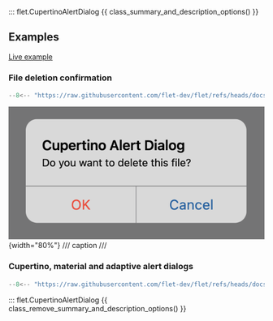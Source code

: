 ::: flet.CupertinoAlertDialog
{{ class_summary_and_description_options() }}

## Examples

[Live example](https://flet-controls-gallery.fly.dev/dialogs/cupertinoalertdialog)

### File deletion confirmation

```python
--8<-- "https://raw.githubusercontent.com/flet-dev/flet/refs/heads/docs/sdk/python/examples/controls/cupertino-alert-dialog/file-deletion-confirmation.py"
```

![file-deletion-confirmation](https://raw.githubusercontent.com/flet-dev/flet/docs/sdk/python/examples/controls/cupertino-alert-dialog/media/file-deletion-confirmation.png){width="80%"}
/// caption
///

### Cupertino, material and adaptive alert dialogs

```python
--8<-- "https://raw.githubusercontent.com/flet-dev/flet/refs/heads/docs/sdk/python/examples/controls/cupertino-alert-dialog/cupertino-material-and-adaptive.py"
```

::: flet.CupertinoAlertDialog
{{ class_remove_summary_and_description_options() }}
